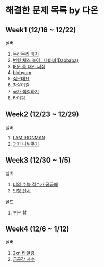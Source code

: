 # 해결한 문제 목록 by 다온

## Week1 (12/16 ~ 12/22)

실버

1. [두라무리 휴지](https://www.acmicpc.net/problem/25178)
2. [변형 체스 놀이 : 다바바(Dabbaba)](https://www.acmicpc.net/problem/29721)
3. [IF문 좀 대신 써줘](https://www.acmicpc.net/problem/19637)
4. [blobyum](https://www.acmicpc.net/problem/24499)
5. [싫은데요](https://www.acmicpc.net/problem/25916)
6. [참살이길](https://www.acmicpc.net/problem/27376)
7. [국가 색칠하기](https://www.acmicpc.net/problem/30702)
8. [타이핑](https://www.acmicpc.net/problem/25215)

## Week2 (12/23 ~ 12/29)

실버

1. [I AM IRONMAN](https://www.acmicpc.net/problem/17264)
2. [과자 나눠주기](https://www.acmicpc.net/problem/16401)

## Week3 (12/30 ~ 1/5)

실버

1. [너의 수능 점수가 궁금해](https://www.acmicpc.net/problem/29808)
2. [인형 전시](https://www.acmicpc.net/problem/30645)
 
골드
1. [부분 합](https://www.acmicpc.net/problem/1806)

## Week4 (12/6 ~ 1/12)

실버

1. [2xn 타일링](https://www.acmicpc.net/problem/11726)
2. [금공강 사수](https://www.acmicpc.net/problem/27375)
